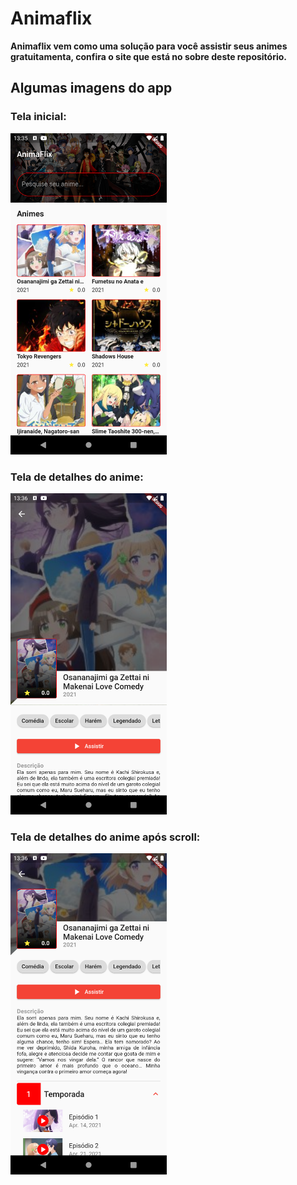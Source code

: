 # Animaflix

<b>Animaflix vem como uma solução para você assistir seus animes gratuitamenta, confira o site que está no sobre deste repositório.<b/>


## Algumas imagens do app


### Tela inicial:
<img src="https://github.com/aquino-mael/animaflix/blob/master/assets/application_images/home.png" width="250" title="Tela inicial"/>

### Tela de detalhes do anime:
<img src="https://github.com/aquino-mael/animaflix/blob/master/assets/application_images/details_before_scroll.png" width="250" title="Detalhes do anime"/>

### Tela de detalhes do anime após scroll:
<img src="https://github.com/aquino-mael/animaflix/blob/master/assets/application_images/details_after_scroll.png" width="250" title="Detalhes do anime após scroll"/>
